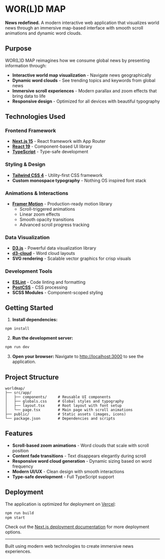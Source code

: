 # WOR(L)D MAP

**News redefined.** A modern interactive web application that visualizes world news through an immersive map-based interface with smooth scroll animations and dynamic word clouds.

## Purpose

WOR(L)D MAP reimagines how we consume global news by presenting information through:
- **Interactive world map visualization** - Navigate news geographically 
- **Dynamic word clouds** - See trending topics and keywords from global news
- **Immersive scroll experiences** - Modern parallax and zoom effects that bring data to life
- **Responsive design** - Optimized for all devices with beautiful typography

## Technologies Used

### Frontend Framework
- **[Next.js 15](https://nextjs.org)** - React framework with App Router
- **[React 19](https://react.dev)** - Component-based UI library
- **[TypeScript](https://www.typescriptlang.org)** - Type-safe development

### Styling & Design
- **[Tailwind CSS 4](https://tailwindcss.com)** - Utility-first CSS framework
- **Custom monospace typography** - Nothing OS inspired font stack

### Animations & Interactions
- **[Framer Motion](https://www.framer.com/motion/)** - Production-ready motion library
  - Scroll-triggered animations
  - Linear zoom effects
  - Smooth opacity transitions
  - Advanced scroll progress tracking

### Data Visualization
- **[D3.js](https://d3js.org)** - Powerful data visualization library
- **[d3-cloud](https://github.com/jasondavies/d3-cloud)** - Word cloud layouts
- **SVG rendering** - Scalable vector graphics for crisp visuals

### Development Tools
- **[ESLint](https://eslint.org)** - Code linting and formatting
- **[PostCSS](https://postcss.org)** - CSS processing
- **SCSS Modules** - Component-scoped styling

## Getting Started

1. **Install dependencies:**
```bash
npm install
```

2. **Run the development server:**
```bash
npm run dev
```

3. **Open your browser:**
Navigate to [http://localhost:3000](http://localhost:3000) to see the application.

## Project Structure

```
worldmap/
├── src/app/
│   ├── components/     # Reusable UI components
│   ├── globals.css     # Global styles and typography
│   ├── layout.tsx      # Root layout with font setup
│   └── page.tsx        # Main page with scroll animations
├── public/             # Static assets (images, icons)
└── package.json        # Dependencies and scripts
```

## Features

- **Scroll-based zoom animations** - Word clouds that scale with scroll position
- **Content fade transitions** - Text disappears elegantly during scroll
- **Responsive word cloud generation** - Dynamic sizing based on word frequency
- **Modern UI/UX** - Clean design with smooth interactions
- **Type-safe development** - Full TypeScript support

## Deployment

The application is optimized for deployment on [Vercel](https://vercel.com/new?utm_medium=default-template&filter=next.js&utm_source=create-next-app&utm_campaign=create-next-app-readme):

```bash
npm run build
npm start
```

Check out the [Next.js deployment documentation](https://nextjs.org/docs/app/building-your-application/deploying) for more deployment options.

---

Built using modern web technologies to create immersive news experiences.
